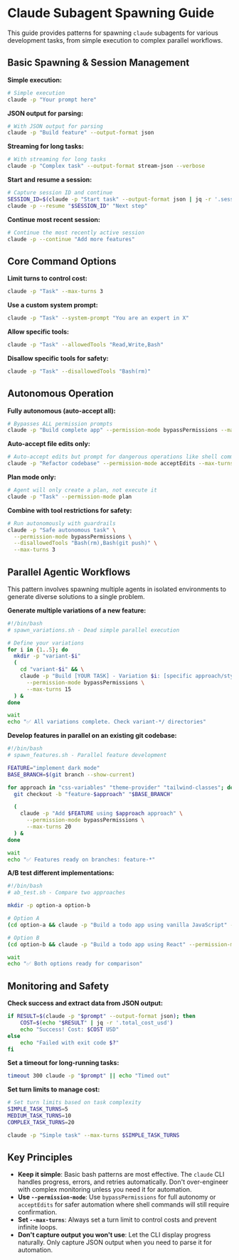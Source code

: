 # Claude Subagent Spawning Guide

This guide provides patterns for spawning `claude` subagents for various development tasks, from simple execution to complex parallel workflows.

## Basic Spawning & Session Management

**Simple execution:**
```bash
# Simple execution
claude -p "Your prompt here"
```

**JSON output for parsing:**
```bash
# With JSON output for parsing
claude -p "Build feature" --output-format json
```

**Streaming for long tasks:**
```bash
# With streaming for long tasks
claude -p "Complex task" --output-format stream-json --verbose
```

**Start and resume a session:**
```bash
# Capture session ID and continue
SESSION_ID=$(claude -p "Start task" --output-format json | jq -r '.session_id')
claude -p --resume "$SESSION_ID" "Next step"
```

**Continue most recent session:**
```bash
# Continue the most recently active session
claude -p --continue "Add more features"
```

## Core Command Options

**Limit turns to control cost:**
```bash
claude -p "Task" --max-turns 3
```

**Use a custom system prompt:**
```bash
claude -p "Task" --system-prompt "You are an expert in X"
```

**Allow specific tools:**
```bash
claude -p "Task" --allowedTools "Read,Write,Bash"
```

**Disallow specific tools for safety:**
```bash
claude -p "Task" --disallowedTools "Bash(rm)"
```

## Autonomous Operation

**Fully autonomous (auto-accept all):**
```bash
# Bypasses ALL permission prompts
claude -p "Build complete app" --permission-mode bypassPermissions --max-turns 10
```

**Auto-accept file edits only:**
```bash
# Auto-accept edits but prompt for dangerous operations like shell commands
claude -p "Refactor codebase" --permission-mode acceptEdits --max-turns 5
```

**Plan mode only:**
```bash
# Agent will only create a plan, not execute it
claude -p "Task" --permission-mode plan
```

**Combine with tool restrictions for safety:**
```bash
# Run autonomously with guardrails
claude -p "Safe autonomous task" \
  --permission-mode bypassPermissions \
  --disallowedTools "Bash(rm),Bash(git push)" \
  --max-turns 3
```

## Parallel Agentic Workflows

This pattern involves spawning multiple agents in isolated environments to generate diverse solutions to a single problem.

**Generate multiple variations of a new feature:**
```bash
#!/bin/bash
# spawn_variations.sh - Dead simple parallel execution

# Define your variations
for i in {1..5}; do
  mkdir -p "variant-$i"
  (
    cd "variant-$i" && \
    claude -p "Build [YOUR TASK] - Variation $i: [specific approach/style]" \
      --permission-mode bypassPermissions \
      --max-turns 15
  ) &
done

wait
echo "✅ All variations complete. Check variant-*/ directories"
```

**Develop features in parallel on an existing git codebase:**
```bash
#!/bin/bash
# spawn_features.sh - Parallel feature development

FEATURE="implement dark mode"
BASE_BRANCH=$(git branch --show-current)

for approach in "css-variables" "theme-provider" "tailwind-classes"; do
  git checkout -b "feature-$approach" "$BASE_BRANCH"

  (
    claude -p "Add $FEATURE using $approach approach" \
      --permission-mode bypassPermissions \
      --max-turns 20
  ) &
done

wait
echo "✅ Features ready on branches: feature-*"
```

**A/B test different implementations:**
```bash
#!/bin/bash
# ab_test.sh - Compare two approaches

mkdir -p option-a option-b

# Option A
(cd option-a && claude -p "Build a todo app using vanilla JavaScript" --permission-mode bypassPermissions) &

# Option B
(cd option-b && claude -p "Build a todo app using React" --permission-mode bypassPermissions) &

wait
echo "✅ Both options ready for comparison"
```

## Monitoring and Safety

**Check success and extract data from JSON output:**
```bash
if RESULT=$(claude -p "$prompt" --output-format json); then
    COST=$(echo "$RESULT" | jq -r '.total_cost_usd')
    echo "Success! Cost: $COST USD"
else
    echo "Failed with exit code $?"
fi
```

**Set a timeout for long-running tasks:**
```bash
timeout 300 claude -p "$prompt" || echo "Timed out"
```

**Set turn limits to manage cost:**
```bash
# Set turn limits based on task complexity
SIMPLE_TASK_TURNS=5
MEDIUM_TASK_TURNS=10
COMPLEX_TASK_TURNS=20

claude -p "Simple task" --max-turns $SIMPLE_TASK_TURNS
```

## Key Principles

- **Keep it simple**: Basic bash patterns are most effective. The `claude` CLI handles progress, errors, and retries automatically. Don't over-engineer with complex monitoring unless you need it for automation.
- **Use `--permission-mode`**: Use `bypassPermissions` for full autonomy or `acceptEdits` for safer automation where shell commands will still require confirmation.
- **Set `--max-turns`**: Always set a turn limit to control costs and prevent infinite loops.
- **Don't capture output you won't use**: Let the CLI display progress naturally. Only capture JSON output when you need to parse it for automation.